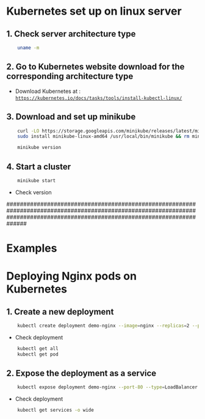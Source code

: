 # Kubernetes set up on linux server


## 1. Check server architecture type

```bash 
    uname -m
```

## 2. Go to Kubernetes website download for the corresponding architecture type

- Download Kubernetes at : [`https://kubernetes.io/docs/tasks/tools/install-kubectl-linux/`](https://kubernetes.io/docs/tasks/tools/install-kubectl-linux/)

## 3. Download and set up minikube
```bash
    curl -LO https://storage.googleapis.com/minikube/releases/latest/minikube-linux-amd64
    sudo install minikube-linux-amd64 /usr/local/bin/minikube && rm minikube-linux-amd64
```

```bash
    minikube version
```

## 4. Start a cluster 
```bash
    minikube start
```
- Check version

##############################################################################################################################################################################

# Examples

# Deploying Nginx pods on Kubernetes

## 1. Create a new deployment

```bash
    kubectl create deployment demo-nginx --image=nginx --replicas=2 --port=80
```
- Check deployment
```bash
    kubectl get all
    kubectl get pod
```

## 2. Expose the deployment as a service

```bash
    kubectl expose deployment demo-nginx --port-80 --type=LoadBalancer
```
- Check deployment
```bash
    kubectl get services -o wide
```